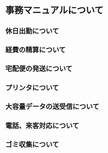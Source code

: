 # 事務マニュアルについて
## 休日出勤について
## 経費の精算について
## 宅配便の発送について
## プリンタについて
## 大容量データの送受信について
## 電話、来客対応について
## ゴミ収集について
